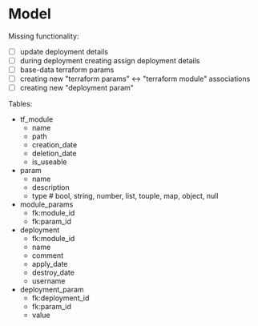 # Model

Missing functionality:
- [ ] update deployment details
- [ ] during deployment creating assign deployment details
- [ ] base-data terraform params
- [ ] creating new "terraform params" <-> "terraform module" associations
- [ ] creating new "deployment param"

Tables:

- tf_module
  - name
  - path
  - creation_date
  - deletion_date
  - is_useable
- param
  - name
  - description
  - type # bool, string, number, list, touple, map, object, null
- module_params
  - fk:module_id
  - fk:param_id
- deployment
  - fk:module_id
  - name
  - comment
  - apply_date
  - destroy_date
  - username
- deployment_param
  - fk:deployment_id
  - fk:param_id
  - value
